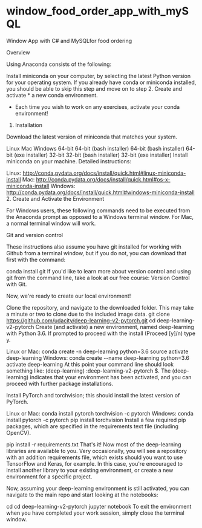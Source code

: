 # window_food_order_app_with_mySQL
Window App with C#  and MySQLfor food ordering

Overview

Using Anaconda consists of the following:

Install miniconda on your computer, by selecting the latest Python version for your operating system. If you already have conda or miniconda installed, you should be able to skip this step and move on to step 2.
Create and activate * a new conda environment.
* Each time you wish to work on any exercises, activate your conda environment!

1. Installation

Download the latest version of miniconda that matches your system.

Linux	Mac	Windows
64-bit	64-bit (bash installer)	64-bit (bash installer)	64-bit (exe installer)
32-bit	32-bit (bash installer)		32-bit (exe installer)
Install miniconda on your machine. Detailed instructions:

Linux: http://conda.pydata.org/docs/install/quick.html#linux-miniconda-install
Mac: http://conda.pydata.org/docs/install/quick.html#os-x-miniconda-install
Windows: http://conda.pydata.org/docs/install/quick.html#windows-miniconda-install
2. Create and Activate the Environment

For Windows users, these following commands need to be executed from the Anaconda prompt as opposed to a Windows terminal window. For Mac, a normal terminal window will work.

Git and version control

These instructions also assume you have git installed for working with Github from a terminal window, but if you do not, you can download that first with the command:

conda install git
If you'd like to learn more about version control and using git from the command line, take a look at our free course: Version Control with Git.

Now, we're ready to create our local environment!

Clone the repository, and navigate to the downloaded folder. This may take a minute or two to clone due to the included image data.
git clone https://github.com/udacity/deep-learning-v2-pytorch.git
cd deep-learning-v2-pytorch
Create (and activate) a new environment, named deep-learning with Python 3.6. If prompted to proceed with the install (Proceed [y]/n) type y.

Linux or Mac:
conda create -n deep-learning python=3.6
source activate deep-learning
Windows:
conda create --name deep-learning python=3.6
activate deep-learning
At this point your command line should look something like: (deep-learning) <User>:deep-learning-v2-pytorch <user>$. The (deep-learning) indicates that your environment has been activated, and you can proceed with further package installations.

Install PyTorch and torchvision; this should install the latest version of PyTorch.

Linux or Mac:
conda install pytorch torchvision -c pytorch 
Windows:
conda install pytorch -c pytorch
pip install torchvision
Install a few required pip packages, which are specified in the requirements text file (including OpenCV).

pip install -r requirements.txt
That's it!
Now most of the deep-learning libraries are available to you. Very occasionally, you will see a repository with an addition requirements file, which exists should you want to use TensorFlow and Keras, for example. In this case, you're encouraged to install another library to your existing environment, or create a new environment for a specific project.

Now, assuming your deep-learning environment is still activated, you can navigate to the main repo and start looking at the notebooks:

cd
cd deep-learning-v2-pytorch
jupyter notebook
To exit the environment when you have completed your work session, simply close the terminal window.
